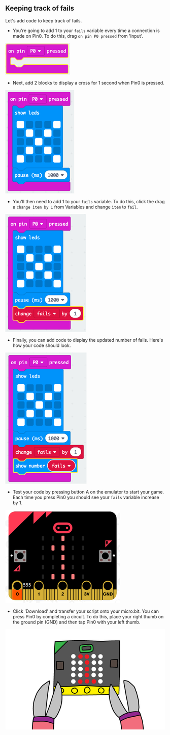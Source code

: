 ## Keeping track of fails

Let's add code to keep track of fails.

+ You're going to add 1 to your `fails` variable every time a connection is made on Pin0. To do this, drag `on pin P0 pressed` from 'Input'.

![截图](images/frustration-pressPin0.png)

+ Next, add 2 blocks to display a cross for 1 second when Pin0 is pressed.

![截屏](images/frustration-pin0-x.png)

+ You'll then need to add 1 to your `fails` variable. To do this, click the drag a `change item by 1` from Variables and change `item` to `fail`. 

![截屏](images/frustration-pin0-fails.png)

+ Finally, you can add code to display the updated number of fails. Here's how your code should look.

![截图](images/frustration-pin0-code.png)

+ Test your code by pressing button A on the emulator to start your game. Each time you press Pin0 you should see your `fails` variable increase by 1.

![截屏](images/frustration-pin0-test.png)

+ Click 'Download' and transfer your script onto your micro:bit. You can press Pin0 by completing a circuit. To do this, place your right thumb on the ground pin (GND) and then tap Pin0 with your left thumb.

![截屏](images/frustration-pin0-compile.png)